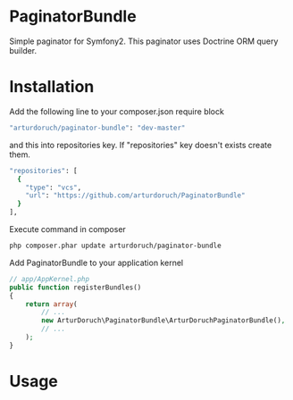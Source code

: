 PaginatorBundle
===============

Simple paginator for Symfony2. This paginator uses Doctrine ORM query builder.

# Installation

Add the following line to your composer.json require block
```sh
"arturdoruch/paginator-bundle": "dev-master"
```
and this into repositories key. If "repositories" key doesn't exists create them.
```sh
"repositories": [
  {
    "type": "vcs",
    "url": "https://github.com/arturdoruch/PaginatorBundle"
  }
],
```

Execute command in composer
```sh
php composer.phar update arturdoruch/paginator-bundle
```

Add PaginatorBundle to your application kernel
```php
// app/AppKernel.php
public function registerBundles()
{
    return array(
        // ...
        new ArturDoruch\PaginatorBundle\ArturDoruchPaginatorBundle(),
        // ...
    );
}
```

# Usage
